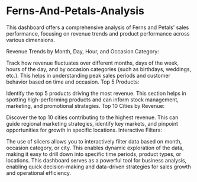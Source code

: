 # Ferns-And-Petals-Analysis

This dashboard offers a comprehensive analysis of Ferns and Petals' sales performance, focusing on revenue trends and product performance across various dimensions.

Revenue Trends by Month, Day, Hour, and Occasion Category:

Track how revenue fluctuates over different months, days of the week, hours of the day, and by occasion categories (such as birthdays, weddings, etc.). This helps in understanding peak sales periods and customer behavior based on time and occasion.
Top 5 Products:

Identify the top 5 products driving the most revenue. This section helps in spotting high-performing products and can inform stock management, marketing, and promotional strategies.
Top 10 Cities by Revenue:

Discover the top 10 cities contributing to the highest revenue. This can guide regional marketing strategies, identify key markets, and pinpoint opportunities for growth in specific locations.
Interactive Filters:

The use of slicers allows you to interactively filter data based on month, occasion category, or city. This enables dynamic exploration of the data, making it easy to drill down into specific time periods, product types, or locations.
This dashboard serves as a powerful tool for business analysis, enabling quick decision-making and data-driven strategies for sales growth and operational efficiency.
